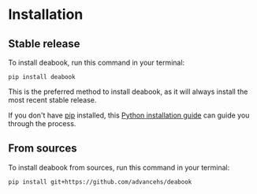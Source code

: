 # Installation

## Stable release

To install deabook, run this command in your terminal:

```
pip install deabook
```

This is the preferred method to install deabook, as it will always install the most recent stable release.

If you don't have [pip](https://pip.pypa.io) installed, this [Python installation guide](http://docs.python-guide.org/en/latest/starting/installation/) can guide you through the process.

## From sources

To install deabook from sources, run this command in your terminal:

```
pip install git+https://github.com/advancehs/deabook
```
